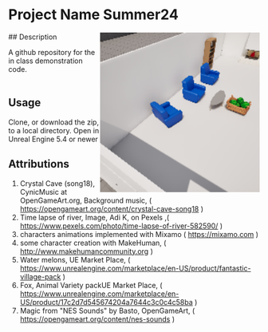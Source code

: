 # Project Name  Summer24
<img src="Saved/AutoScreenshot.png" width="320"  align="right" />
## Description

A github repository for the in class demonstration code.<br><br> 
 
## Usage
Clone, or download the zip, to a local directory. Open in Unreal Engine 5.4 or newer

## Attributions
1) Crystal Cave (song18), CynicMusic at OpenGameArt.org, Background music, ( https://opengameart.org/content/crystal-cave-song18 )
2) Time lapse of river, Image, Adi K, on Pexels ,( https://www.pexels.com/photo/time-lapse-of-river-582590/ )
3) characters animations implemented with Mixamo ( https://mixamo.com )
4) some character creation with MakeHuman, ( http://www.makehumancommunity.org )
5) Water melons, UE Market Place, ( https://www.unrealengine.com/marketplace/en-US/product/fantastic-village-pack )
6) Fox, Animal Variety packUE Market Place, ( https://www.unrealengine.com/marketplace/en-US/product/17c2d7d545674204a7644c3c0c4c58ba )
7) Magic from "NES Sounds" by Basto, OpenGameArt, ( https://opengameart.org/content/nes-sounds )


